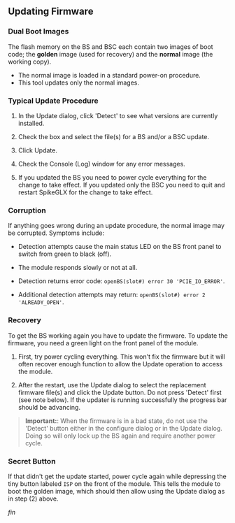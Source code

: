## Updating Firmware

### Dual Boot Images

The flash memory on the BS and BSC each contain two images of boot code;
the **golden** image (used for recovery) and the **normal** image (the
working copy).

* The normal image is loaded in a standard power-on procedure.
* This tool updates only the normal images.

### Typical Update Procedure

1. In the Update dialog, click 'Detect' to see what versions are currently
installed.

2. Check the box and select the file(s) for a BS and/or a BSC update.

3. Click Update.

4. Check the Console (Log) window for any error messages.

5. If you updated the BS you need to power cycle everything for the
change to take effect. If you updated only the BSC you need to quit
and restart SpikeGLX for the change to take effect.

### Corruption

If anything goes wrong during an update procedure, the normal image may
be corrupted. Symptoms include:

* Detection attempts cause the main status LED on the BS front panel to
switch from green to black (off).

* The module responds slowly or not at all.

* Detection returns error code: `openBS(slot#) error 30 'PCIE_IO_ERROR'`.

* Additional detection attempts may return:
`openBS(slot#) error 2 'ALREADY_OPEN'`.

### Recovery

To get the BS working again you have to update the firmware. To update the
firmware, you need a green light on the front panel of the module.

1. First, try power cycling everything. This won't fix the firmware but it
will often recover enough function to allow the Update operation to access
the module.

2. After the restart, use the Update dialog to select the replacement
firmware file(s) and click the Update button. Do not press 'Detect'
first (see note below). If the updater is running successfully the
progress bar should be advancing.

>**Important:**: When the firmware is in a bad state, do not use the
'Detect' button either in the configure dialog or in the Update dialog.
Doing so will only lock up the BS again and require another power cycle.

### Secret Button

If that didn't get the update started, power cycle again while depressing
the tiny button labeled `ISP` on the front of the module. This tells the
module to boot the golden image, which should then allow using the Update
dialog as in step (2) above.


_fin_

